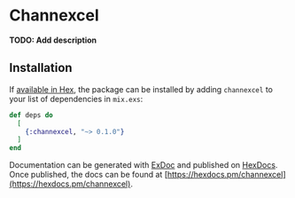 # Channexcel

**TODO: Add description**

## Installation

If [available in Hex](https://hex.pm/docs/publish), the package can be installed
by adding `channexcel` to your list of dependencies in `mix.exs`:

```elixir
def deps do
  [
    {:channexcel, "~> 0.1.0"}
  ]
end
```

Documentation can be generated with [ExDoc](https://github.com/elixir-lang/ex_doc)
and published on [HexDocs](https://hexdocs.pm). Once published, the docs can
be found at [https://hexdocs.pm/channexcel](https://hexdocs.pm/channexcel).

